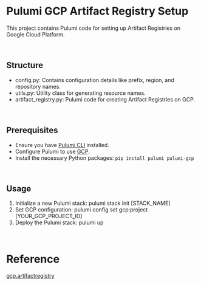 # Pulumi GCP Artifact Registry Setup
This project contains Pulumi code for setting up Artifact Registries on Google Cloud Platform.

<br/>

## Structure
- config.py: Contains configuration details like prefix, region, and repository names.
- utils.py: Utility class for generating resource names.
- artifact_registry.py: Pulumi code for creating Artifact Registries on GCP.

<br/>

## Prerequisites
- Ensure you have [Pulumi CLI](https://www.pulumi.com/docs/cli/) installed.
- Configure Pulumi to use [GCP](https://www.pulumi.com/docs/clouds/gcp/setup/).
- Install the necessary Python packages: `pip install pulumi pulumi-gcp`

<br/>

## Usage
1. Initialize a new Pulumi stack: pulumi stack init [STACK_NAME]
2. Set GCP configuration: pulumi config set gcp:project [YOUR_GCP_PROJECT_ID]
3. Deploy the Pulumi stack: pulumi up

<br/>

# Reference
[gcp.artifactregistry](https://www.pulumi.com/registry/packages/gcp/api-docs/artifactregistry/#gcp-artifactregistry)